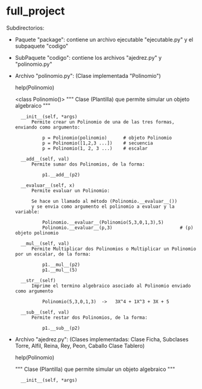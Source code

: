 # full_project


Subdirectorios:

- Paquete "package": contiene un archivo ejecutable "ejecutable.py" y el subpaquete "codigo"				   
- SubPaquete "codigo": contiene los archivos "ajedrez.py" y "polinomio.py"


- Archivo "polinomio.py": (Clase implementada "Polinomio")

	help(Polinomio)
	
	<class Polinomio()>
		""" Clase (Plantilla) que permite simular un objeto algebraico """
			
		__init__(self, *args)		
	        Permite crear un Polinomio de una de las tres formas, enviando como argumento:
	        
		        p = Polinomio(polinomio)      # objeto Polinomio
		        p = Polinomio([1,2,3 ...])    # secuencia
		        p = Polinomio(1, 2, 3 ...)    # escalar

		__add__(self, val)
		    Permite sumar dos Polinomios, de la forma:
		    
		    	p1.__add__(p2)
		
		__evaluar__(self, x)
		    Permite evaluar un Polinomio:
		    
		    Se hace un llamado al método (Polinomio.__evaluar__())
		    y se envia como argumento el polinomio a evaluar y la variable:
		    
			    Polinomio.__evaluar__(Polinomio(5,3,0,1,3),5)      
			    Polinomio.__evaluar__(p,3)                         # (p) objeto polinomio
		
		__mul__(self, val)
		    Permite Multiplicar dos Polinomios o Multiplicar un Polinomio por un escalar, de la forma:
		    
			    p1.__mul__(p2)
			    p1.__mul__(5)
		
		__str__(self)
		    Imprime el termino algebraico asociado al Polinomio enviado como argumento

		    	Polinomio(5,3,0,1,3)  ->   3X^4 + 1X^3 + 3X + 5
		
		__sub__(self, val)
		    Permite restar dos Polinomios, de la forma:
		    
		    	p1.__sub__(p2)


- Archivo "ajedrez.py": (Clases implementadas:
 								Clase Ficha, Subclases Torre, Alfil, Reina, Rey, Peon, Caballo
 								Clase Tablero)


	help(Polinomio)
	
	<class Ficha>
		""" Clase (Plantilla) que permite simular un objeto algebraico """
			
		__init__(self, *args)		
	        